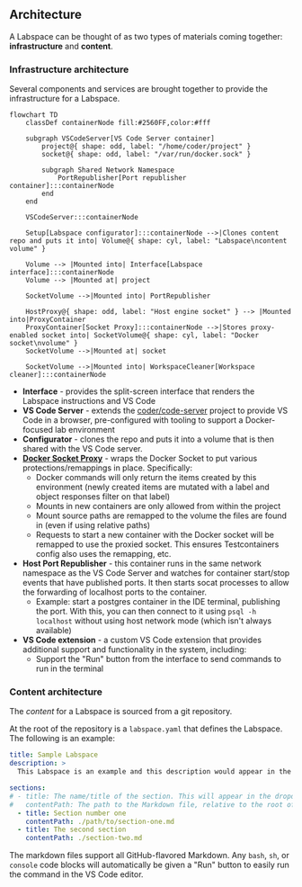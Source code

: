 ## Architecture

A Labspace can be thought of as two types of materials coming together: **infrastructure** and **content**.

### Infrastructure architecture

Several components and services are brought together to provide the infrastructure for a Labspace.

```mermaid
flowchart TD
    classDef containerNode fill:#2560FF,color:#fff

    subgraph VSCodeServer[VS Code Server container]
        project@{ shape: odd, label: "/home/coder/project" }
        socket@{ shape: odd, label: "/var/run/docker.sock" }

        subgraph Shared Network Namespace
            PortRepublisher[Port republisher container]:::containerNode
        end
    end

    VSCodeServer:::containerNode

    Setup[Labspace configurator]:::containerNode -->|Clones content repo and puts it into| Volume@{ shape: cyl, label: "Labspace\ncontent volume" }

    Volume --> |Mounted into| Interface[Labspace interface]:::containerNode
    Volume --> |Mounted at| project

    SocketVolume -->|Mounted into| PortRepublisher

    HostProxy@{ shape: odd, label: "Host engine socket" } --> |Mounted into|ProxyContainer
    ProxyContainer[Socket Proxy]:::containerNode -->|Stores proxy-enabled socket into| SocketVolume@{ shape: cyl, label: "Docker socket\nvolume" }
    SocketVolume -->|Mounted at| socket

    SocketVolume -->|Mounted into| WorkspaceCleaner[Workspace cleaner]:::containerNode
```

- **Interface** - provides the split-screen interface that renders the Labspace instructions and VS Code
- **VS Code Server** - extends the [coder/code-server](https://github.com/coder/code-server) project to provide VS Code in a browser, pre-configured with tooling to support a Docker-focused lab environment
- **Configurator** - clones the repo and puts it into a volume that is then shared with the VS Code server.
- **[Docker Socket Proxy](https://github.com/mikesir87/docker-socket-proxy)** - wraps the Docker Socket to put various protections/remappings in place. Specifically:
  - Docker commands will only return the items created by this environment (newly created items are mutated with a label and object responses filter on that label)
  - Mounts in new containers are only allowed from within the project
  - Mount source paths are remapped to the volume the files are found in (even if using relative paths)
  - Requests to start a new container with the Docker socket will be remapped to use the proxied socket. This ensures Testcontainers config also uses the remapping, etc.
- **Host Port Republisher** - this container runs in the same network namespace as the VS Code Server and watches for container start/stop events that have published ports. It then starts socat processes to allow the forwarding of localhost ports to the container.
    - Example: start a postgres container in the IDE terminal, publishing the port. With this, you can then connect to it using `psql -h localhost` without using host network mode (which isn't always available)
- **VS Code extension** - a custom VS Code extension that provides additional support and functionality in the system, including:
  - Support the "Run" button from the interface to send commands to run in the terminal

### Content architecture

The _content_ for a Labspace is sourced from a git repository.

At the root of the repository is a `labspace.yaml` that defines the Labspace. The following is an example:

```yaml
title: Sample Labspace
description: >
  This Labspace is an example and this description would appear in the header under the title.

sections:
# - title: The name/title of the section. This will appear in the dropdowns and used to generate an "id" of the section (for navigation, etc.)
#   contentPath: The path to the Markdown file, relative to the root of the repository
  - title: Section number one
    contentPath: ./path/to/section-one.md
  - title: The second section
    contentPath: ./section-two.md
```

The markdown files support all GitHub-flavored Markdown. Any `bash`, `sh`, or `console` code blocks will automatically be given a "Run" button to easily run the command in the VS Code editor.